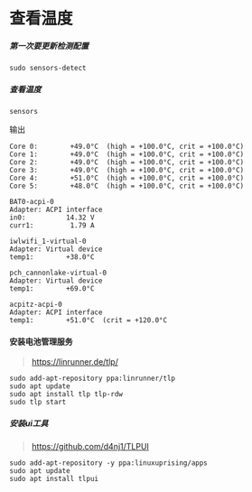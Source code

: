 # 查看温度
##### 第一次要更新检测配置
```
sudo sensors-detect
```
##### 查看温度
```
sensors
```
输出
```
Core 0:        +49.0°C  (high = +100.0°C, crit = +100.0°C)
Core 1:        +49.0°C  (high = +100.0°C, crit = +100.0°C)
Core 2:        +49.0°C  (high = +100.0°C, crit = +100.0°C)
Core 3:        +49.0°C  (high = +100.0°C, crit = +100.0°C)
Core 4:        +51.0°C  (high = +100.0°C, crit = +100.0°C)
Core 5:        +48.0°C  (high = +100.0°C, crit = +100.0°C)

BAT0-acpi-0
Adapter: ACPI interface
in0:          14.32 V  
curr1:         1.79 A  

iwlwifi_1-virtual-0
Adapter: Virtual device
temp1:        +38.0°C  

pch_cannonlake-virtual-0
Adapter: Virtual device
temp1:        +69.0°C  

acpitz-acpi-0
Adapter: ACPI interface
temp1:        +51.0°C  (crit = +120.0°C
```

#### 安装电池管理服务 
> https://linrunner.de/tlp/
```
sudo add-apt-repository ppa:linrunner/tlp
sudo apt update
sudo apt install tlp tlp-rdw
sudo tlp start
```

##### 安装ui工具
> https://github.com/d4nj1/TLPUI
```
sudo add-apt-repository -y ppa:linuxuprising/apps
sudo apt update
sudo apt install tlpui
```
